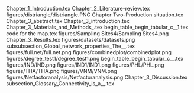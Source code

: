 Chapter_1_Introduction.tex
Chapter_2_Literature-review.tex
figures/distriangle/distriangle.PNG
Chapter Two-Production situation.tex
Chapter_3_abstract.tex
Chapter_3_introduction.tex
Chapter_3_Materials_and_Methods_.tex
begin_table_begin_tabular_c__1.tex
code for the map.tex
figures/Sampling Sites4/Sampling Sites4.png
Chapter_3_Results.tex
figures/datasets/datasets.png
subsubsection_Global_network_properties_The__.tex
figures/full.net/full.net.png
figures/combinedplot/combinedplot.png
figures/degree_test1/degree_test1.png
begin_table_begin_tabular_c__.tex
figures/IND/IND.png
figures/IND1/IND1.png
figures/PHL/PHL.png
figures/THA/THA.png
figures/VNM/VNM.png
figures/Netfactoranalysis/Netfactoranalysis.png
Chapter_3_Discussion.tex
subsection_Glossary_Connectivity_is_a__.tex